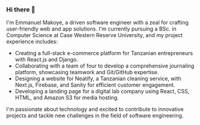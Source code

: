 ### Hi there 👋
I'm Emmanuel Makoye, a driven software engineer with a zeal for crafting user-friendly web and app solutions. I'm currently pursuing a BSc. in Computer Science at Case Western Reserve University, and my project experience includes:

- Creating a full-stack e-commerce platform for Tanzanian entrepreneurs with React.js and Django.
- Collaborating with a team of four to develop a comprehensive journaling platform, showcasing teamwork and Git/GitHub expertise.
- Designing a website for Neatify, a Tanzanian cleaning service, with Next.js, Firebase, and Sanity for efficient customer engagement.
- Developing a landing page for a digital lab company using React, CSS, HTML, and Amazon S3 for media hosting.

I'm passionate about technology and excited to contribute to innovative projects and tackle new challenges in the field of software engineering.

<!--
**makoye224/makoye224** is a ✨ _special_ ✨ repository because its `README.md` (this file) appears on your GitHub profile.

Here are some ideas to get you started:

- 🔭 I’m currently working on ...
- 🌱 I’m currently learning ...
- 👯 I’m looking to collaborate on ...
- 🤔 I’m looking for help with ...
- 💬 Ask me about ...
- 📫 How to reach me: ...
- 😄 Pronouns: ...
- ⚡ Fun fact: ...
-->
